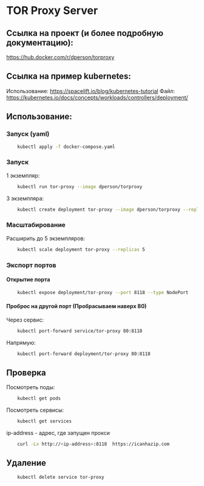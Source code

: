 # TOR Proxy Server

## Ссылка на проект (и более подробную документацию):
https://hub.docker.com/r/dperson/torproxy

## Ссылка на пример kubernetes:
Использование:
https://spacelift.io/blog/kubernetes-tutorial
Файл:
https://kubernetes.io/docs/concepts/workloads/controllers/deployment/

## Использование:
### Запуск (yaml)
```sh
	kubectl apply -f docker-compose.yaml
```

### Запуск
1 экземпляр:
```sh
	kubectl run tor-proxy --image dperson/torproxy
```

3 экземпляра:
```sh
	kubectl create deployment tor-proxy --image dperson/torproxy --replicas 3
```

### Масштабирование
Расширить до 5 экземпляров:
```sh
	kubectl scale deployment tor-proxy --replicas 5
```

### Экспорт портов
#### Открытие порта
```sh
	kubectl expose deployment/tor-proxy --port 8118 --type NodePort
```
#### Проброс на другой порт (Пробрасываем наверх 80)
Через сервис:
```sh
	kubectl port-forward service/tor-proxy 80:8118
```
Напрямую:
```sh
	kubectl port-forward deployment/tor-proxy 80:8118
```

## Проверка
Посмотреть поды:
```sh
	kubectl get pods
```

Посмотреть сервисы:
```sh
	kubectl get services
```

ip-address - адрес, где запущен прокси
```sh
	curl -Lx http://<ip-address>:8118  https://icanhazip.com
```

## Удаление
```sh
	kubectl delete service tor-proxy
```
